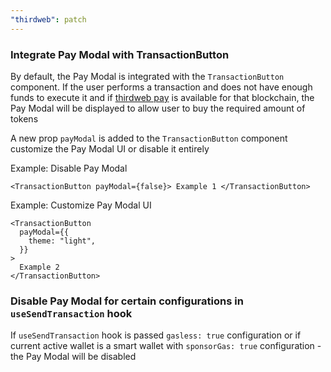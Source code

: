 ```yaml
---
"thirdweb": patch
---
```


### Integrate Pay Modal with TransactionButton

By default, the Pay Modal is integrated with the `TransactionButton` component. If the user performs a transaction and does not have enough funds to execute it and if [thirdweb pay](https://portal.thirdweb.com/connect/pay/buy-with-crypto) is available for that blockchain, the Pay Modal will be displayed to allow user to buy the required amount of tokens

A new prop `payModal` is added to the `TransactionButton` component customize the Pay Modal UI or disable it entirely

Example: Disable Pay Modal

```tsx
<TransactionButton payModal={false}> Example 1 </TransactionButton>
```

Example: Customize Pay Modal UI

```tsx
<TransactionButton
  payModal={{
    theme: "light",
  }}
>
  Example 2
</TransactionButton>
```

### Disable Pay Modal for certain configurations in `useSendTransaction` hook

If `useSendTransaction` hook is passed `gasless: true` configuration or if current active wallet is a smart wallet with `sponsorGas: true` configuration - the Pay Modal will be disabled
